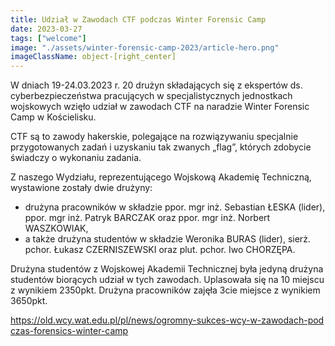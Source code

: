 ```yaml
---
title: Udział w Zawodach CTF podczas Winter Forensic Camp
date: 2023-03-27
tags: ["welcome"]
image: "./assets/winter-forensic-camp-2023/article-hero.png"
imageClassName: object-[right_center]
---
```


W dniach 19-24.03.2023 r. 20 drużyn składających się z ekspertów ds. cyberbezpieczeństwa pracujących w specjalistycznych jednostkach wojskowych
wzięło udział w zawodach CTF na naradzie Winter Forensic Camp w Kościelisku.

CTF są to zawody hakerskie, polegające na rozwiązywaniu specjalnie przygotowanych zadań i uzyskaniu tak zwanych „flag”,
których zdobycie świadczy o wykonaniu zadania.

Z naszego Wydziału, reprezentującego Wojskową Akademię Techniczną, wystawione zostały dwie drużyny:

- drużyna pracowników w składzie ppor. mgr inż. Sebastian ŁESKA (lider), ppor. mgr inż. Patryk BARCZAK oraz ppor. mgr inż. Norbert WASZKOWIAK,
- a także drużyna studentów w składzie Weronika BURAS (lider), sierż. pchor. Łukasz CZERNISZEWSKI oraz plut. pchor. Iwo CHORZĘPA.

Drużyna studentów z Wojskowej Akademii Technicznej była jedyną drużyna studentów biorących udział w tych zawodach.
Uplasowała się na 10 miejscu z wynikiem 2350pkt. Drużyna pracowników zajęła 3cie miejsce z wynikiem 3650pkt.

<a href="https://old.wcy.wat.edu.pl/pl/news/ogromny-sukces-wcy-w-zawodach-podczas-forensics-winter-camp" style="word-break: break-all;">
https://old.wcy.wat.edu.pl/pl/news/ogromny-sukces-wcy-w-zawodach-podczas-forensics-winter-camp
</a>
